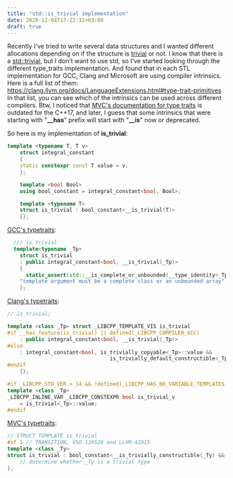 ```yaml
---
title: "std::is_trivial implementation"
date: 2020-12-04T17:22:11+03:00
draft: true
---
```


Recently I've tried to write several data structures and I wanted different allocations depending on if the structure is [trivial](https://en.cppreference.com/w/cpp/named_req/TrivialType) or not.
I know that there is a [std::trivial](https://en.cppreference.com/w/cpp/types/is_trivial), but I don't want to use std, so I've started looking through the different type_traits implementation.
And found that in each STL implementation for GCC, Clang and Microsoft are using compiler intrinsics.
Here is a full list of them: https://clang.llvm.org/docs/LanguageExtensions.html#type-trait-primitives  
In that list, you can see which of the intrinsics can be used across different compilers.
Btw, I noticed that [MVC's documentation for type traits](https://docs.microsoft.com/en-us/previous-versions/visualstudio/visual-studio-2010/ms177194(v=vs.100)?redirectedfrom=MSDN) is outdated for the C++17, and later,
I guess that some intrinsics that were starting with "**__has**" prefix will start with "**__is**" now or deprecated.

So here is my implementation of **is_trivial**:  

```c++
template <typename T, T v>
    struct integral_constant
    {
	static constexpr const T value = v;
    };

    template <bool Bool>
    using bool_constant = integral_constant<bool, Bool>;

    template <typename T>
    struct is_trivial : bool_constant<__is_trivial(T)>
    {};
```

[GCC's typetraits](https://github.com/gcc-mirror/gcc/blob/master/libstdc++-v3/include/std/type_traits):  

```c++
  /// is_trivial
  template<typename _Tp>
    struct is_trivial
    : public integral_constant<bool, __is_trivial(_Tp)>
    {
      static_assert(std::__is_complete_or_unbounded(__type_identity<_Tp>{}),
	"template argument must be a complete class or an unbounded array");
    };
```

[Clang's typetraits](https://github.com/llvm/llvm-project/blob/master/libcxx/include/type_traits):  
```c++
// is_trivial;

template <class _Tp> struct _LIBCPP_TEMPLATE_VIS is_trivial
#if __has_feature(is_trivial) || defined(_LIBCPP_COMPILER_GCC)
    : public integral_constant<bool, __is_trivial(_Tp)>
#else
    : integral_constant<bool, is_trivially_copyable<_Tp>::value &&
                                 is_trivially_default_constructible<_Tp>::value>
#endif
    {};

#if _LIBCPP_STD_VER > 14 && !defined(_LIBCPP_HAS_NO_VARIABLE_TEMPLATES)
template <class _Tp>
_LIBCPP_INLINE_VAR _LIBCPP_CONSTEXPR bool is_trivial_v
    = is_trivial<_Tp>::value;
#endif
```

  
[MVC's typetraits](https://github.com/microsoft/STL/blob/master/stl/inc/type_traits):  
```c++
// STRUCT TEMPLATE is_trivial
#if 1 // TRANSITION, VSO-119526 and LLVM-41915
template <class _Ty>
struct is_trivial : bool_constant<__is_trivially_constructible(_Ty) && __is_trivially_copyable(_Ty)> {
    // determine whether _Ty is a trivial type
};
```



